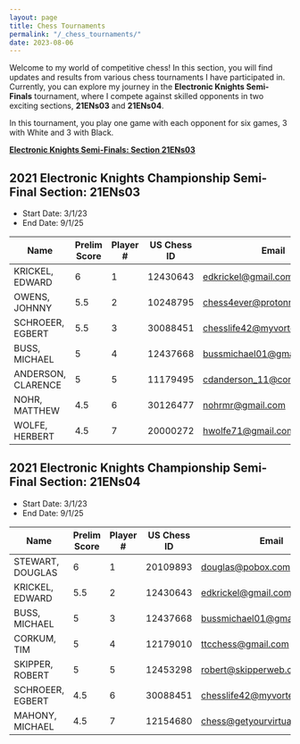 ```yaml
---
layout: page
title: Chess Tournaments
permalink: "/_chess_tournaments/"
date: 2023-08-06
---
```

Welcome to my world of competitive chess! In this section, you will find updates and results from various chess tournaments I have participated in. Currently, you can explore my journey in the **Electronic Knights Semi-Finals** tournament, where I compete against skilled opponents in two exciting sections, **21ENs03** and **21ENs04**.

In this tournament, you play one game with each opponent for six games, 3 with White and 3 with Black.

[**Electronic Knights Semi-Finals: Section 21ENs03**](/_tournaments/game_21ENs03_1.md)


## 2021 Electronic Knights Championship Semi-Final Section: 21ENs03

- Start Date: 3/1/23
- End Date: 9/1/25

| Name                  | Prelim Score | Player # | US Chess ID | Email                          | Rating | Game Links |
|-----------------------|--------------|----------|-------------|--------------------------------|--------|------------|
| KRICKEL, EDWARD       | 6            | 1        | 12430643    | edkrickel@gmail.com            | 2035   |            |
| OWENS, JOHNNY         | 5.5          | 2        | 10248795    | chess4ever@protonmail.com       | 2201   |            |
| SCHROEER, EGBERT      | 5.5          | 3        | 30088451    | chesslife42@myvortexcloud.com         | 1947   |            |
| BUSS, MICHAEL         | 5            | 4        | 12437668    | bussmichael01@gmail.com         | 2423   |            |
| ANDERSON, CLARENCE    | 5            | 5        | 11179495    | cdanderson_11@comcast.net       | 1767   |            |
| NOHR, MATTHEW         | 4.5          | 6        | 30126477    | nohrmr@gmail.com                | 2037   |            | 
| WOLFE, HERBERT        | 4.5          | 7        | 20000272    | hwolfe71@gmail.com              | 1606   |            | 

## 2021 Electronic Knights Championship Semi-Final Section: 21ENs04

- Start Date: 3/1/23
- End Date: 9/1/25

| Name               | Prelim Score | Player # | US Chess ID | Email                         | Rating | Game Links |
|--------------------|--------------|----------|-------------|-------------------------------|--------|------------|
| STEWART, DOUGLAS   | 6            | 1        | 20109893    | douglas@pobox.com             | 1955   |
| KRICKEL, EDWARD    | 5.5          | 2        | 12430643    | edkrickel@gmail.com           | 2035   |
| BUSS, MICHAEL      | 5            | 3        | 12437668    | bussmichael01@gmail.com       | 2423   |
| CORKUM, TIM        | 5            | 4        | 12179010    | ttcchess@gmail.com            | 2386   |
| SKIPPER, ROBERT    | 5            | 5        | 12453298    | robert@skipperweb.org         | 1952   |
| SCHROEER, EGBERT   | 4.5          | 6        | 30088451    | chesslife42@myvortexcloud.com       | 1947   |
| MAHONY, MICHAEL    | 4.5          | 7        | 12154680    | chess@getyourvirtualcto.com   | 1735   |
